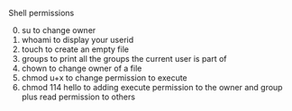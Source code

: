 Shell permissions

0. su to change owner
1. whoami to display your userid   
2. touch to create an empty file
3. groups to print all the groups the current user is part of
4. chown to change owner of a file
5. chmod u+x to change permission to execute
6. chmod 114 hello to adding execute permission to the owner and group plus read permission to others
